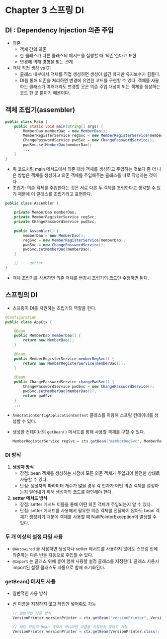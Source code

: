# Chapter 3 스프링 DI

## DI : Dependency Injection 의존 주입

- 의존
    - 객체 간의 의존
    - 한 클래스가 다른 클래스의 메서드를 실행할 때 ‘의존'한다고 표현
    - 변경에 의해 영향을 받는 관계
- 객체 직접 생성 vs DI
    - 클래스 내부에서 객체를 직접 생성하면 생성이 쉽긴 하지만 유지보수가 힘들다.
    - DI를 통해 의존을 처리하면 변경에 유연한 코드를 구현할 수 있다. 객체를 사용하는 클래스가 여러개라도 변경할 곳은 의존 주입 대상이 되는 객체를 생성하는 코드 한 곳 뿐이기 때문이다.

## 객체 조립기(assembler)

```java
public class Main {
	public static void main(String[] args) {
		MemberDao memberDao = new MemberDao();
		MemberRegisterService regSvc = new MemberRegisterService(memberDao);
		ChangePasswordService pwdSvc = new ChangePasswordService();
		pwdSvc.setMemberDao(memberDao);
		...
    }
}
```

- 위 코드처럼 main 메서드에서 의존 대상 객체를 생성하고 주입하는 것보다 좀 더 나은 방법은 객체를 생성하고 의존 객체를 주입해주는 클래스를 따로 작성하는 것이다.
- 조립기: 의존 객체를 주입한다는 것은 서로 다른 두 객체를 조립한다고 생각할 수 있기 때문에 이 클래스를 조립기라고 표현한다.

```java
public class Assembler {
    
    private MemberDao memberDao;
    private MemberRegisterService regSvc;
    private ChangePasswordService pwdSvc;
    
    public Assembler() {
        memberDao = new MemberDao();
        regSvc = new MemberRegisterService(memberDao);
        pwdSvc = new ChangePasswordService();
        pwdSvc.setMemberDao(memberDao);
    }

    // ... getter
}
```

- 객체 조립기를 사용하면 의존 객체를 변경시 조립기의 코드만 수정하면 된다.

## 스프링의 DI

- 스프링이 DI를 지원하는 조립기의 역할을 한다.

```java
@Configuration
public class AppCtx {

	@Bean
	public MemberDao memberDao() {
		return new MemberDao();
	}
	
	@Bean
	public MemberRegisterService memberRegSvc() {
		return new MemberRegisterService(memberDao());
	}
	
	@Bean
	public ChangePasswordService changePwdSvc() {
		ChangePasswordService pwdSvc = new ChangePasswordService();
		pwdSvc.setMemberDao(memberDao());
		return pwdSvc;
	}
	...
```

- `AnnotationConfigApplicationContext` 클래스를 이용해 스프링 컨테이너를 생성할 수 있다.
- 생성한 컨테이너의 `getBean()` 메서드를 통해 사용할 객체를 구할 수 있다.

    ```java
    MemberRegisterService regSvc = ctx.getBean("memberRegSvc", MemberRegisterService.class);
    ```


### DI 방식

1. **생성자 방식**
    - 장점: bean 객체를 생성하는 시점에 모든 의존 객체가 주입되어 완전한 상태로 사용할 수 있다.
    - 단점: 생성자의 파라미터 개수가 많을 경우 각 인자가 어떤 의존 객체를 설정하는지 알아내기 위해 생성자의 코드를 확인해야 한다.
2. **setter 메서드 방식**
    - 장점: setter 메서드 이름을 통해 어떤 의존 객체가 주입되는지 알 수 있다.
    - 단점: setter 메서드를 사용해서 필요한 의존 객체를 전달하지 않아도 bean 객체가 생성되기 때문에 객체를 사용할 때 NullPointerException이 발생할 수 있다.

### 두 개 이상의 설정 파일 사용

- `@Autowired` 을 사용하면 생성자나 setter 메서드를 사용하지 않아도 스프링 빈에 의존하는 다른 빈을 자동으로 주입할 수 있다.
- `@Import` 는 클래스 위에 붙여 함께 사용할 설정 클래스를 지정한다. 클래스 사용시 import된 설정 클래스도 자동으로 함께 초기화된다.

### getBean() 메서드 사용

- 일반적인 사용 방식
- 빈 이름을 지정하지 않고 타입만 넣어줘도 가능

    ```java
    // 일반적인 사용 방식
    VersionPrinter versionPrinter = ctx.getBean("versionPrinter", VersionPrinter.class);
    
    // 해당 타입의 bean 객체가 하나라면 이름을 지정하지 않아도 가능
    VersionPrinter versionPrinter = ctx.getBean(VersionPrinter.class);
    
    ```
